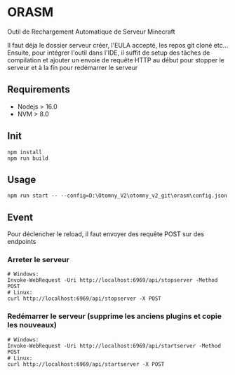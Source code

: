 # ORASM

Outil de Rechargement Automatique de Serveur Minecraft

Il faut déja le dossier serveur créer, l'EULA accepté, les repos git cloné etc...
Ensuite, pour intégrer l'outil dans l'IDE, il suffit de setup des tâches de compilation et ajouter un envoie de requête HTTP
au début pour stopper le serveur et à la fin pour redémarrer le serveur

## Requirements

- Nodejs > 16.0
- NVM > 8.0

## Init

```shell
npm install
npm run build
```

## Usage

```shell
npm run start -- --config=D:\Otomny_V2\otomny_v2_git\orasm\config.json
```

## Event

Pour déclencher le reload, il faut envoyer des requête POST sur des endpoints

### Arreter le serveur

```shell
# Windows:
Invoke-WebRequest -Uri http://localhost:6969/api/stopserver -Method POST
# Linux:
curl http://localhost:6969/api/stopserver -X POST
```

### Redémarrer le serveur (supprime les anciens plugins et copie les nouveaux)

```shell
# Windows:
Invoke-WebRequest -Uri http://localhost:6969/api/startserver -Method POST
# Linux:
curl http://localhost:6969/api/startserver -X POST
```
